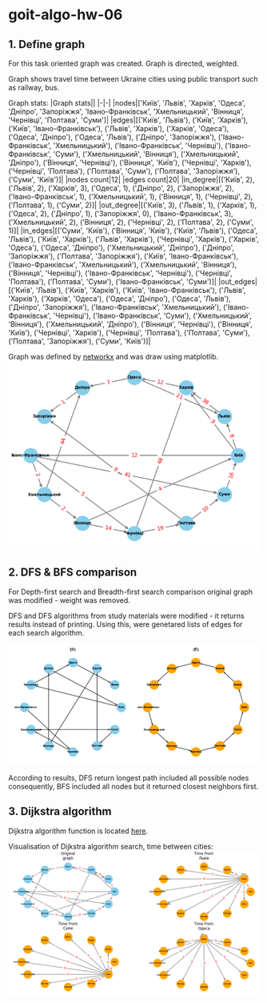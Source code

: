 # goit-algo-hw-06

## 1. Define graph

For this task oriented graph was created. Graph is directed, weighted.

Graph shows travel time between Ukraine cities using public transport such as railway, bus. 

Graph stats:
|Graph stats||
|-|-|
|nodes|['Київ', 'Львів', 'Харків', 'Одеса', 'Дніпро', 'Запоріжжя', 'Івано-Франківськ', 'Хмельницький', 'Вінниця', 'Чернівці', 'Полтава', 'Суми']|
|edges|[('Київ', 'Львів'), ('Київ', 'Харків'), ('Київ', 'Івано-Франківськ'), ('Львів', 'Харків'), ('Харків', 'Одеса'), ('Одеса', 'Дніпро'), ('Одеса', 'Львів'), ('Дніпро', 'Запоріжжя'), ('Івано-Франківськ', 'Хмельницький'), ('Івано-Франківськ', 'Чернівці'), ('Івано-Франківськ', 'Суми'), ('Хмельницький', 'Вінниця'), ('Хмельницький', 'Дніпро'), ('Вінниця', 'Чернівці'), ('Вінниця', 'Київ'), ('Чернівці', 'Харків'), ('Чернівці', 'Полтава'), ('Полтава', 'Суми'), ('Полтава', 'Запоріжжя'), ('Суми', 'Київ')]|
|nodes count|12|
|edges count|20|
|in_degree|[('Київ', 2), ('Львів', 2), ('Харків', 3), ('Одеса', 1), ('Дніпро', 2), ('Запоріжжя', 2), ('Івано-Франківськ', 1), ('Хмельницький', 1), ('Вінниця', 1), ('Чернівці', 2), ('Полтава', 1), ('Суми', 2)]|
|out_degree|[('Київ', 3), ('Львів', 1), ('Харків', 1), ('Одеса', 2), ('Дніпро', 1), ('Запоріжжя', 0), ('Івано-Франківськ', 3), ('Хмельницький', 2), ('Вінниця', 2), ('Чернівці', 2), ('Полтава', 2), ('Суми', 1)]|
|in_edges|[('Суми', 'Київ'), ('Вінниця', 'Київ'), ('Київ', 'Львів'), ('Одеса', 'Львів'), ('Київ', 'Харків'), ('Львів', 'Харків'), ('Чернівці', 'Харків'), ('Харків', 'Одеса'), ('Одеса', 'Дніпро'), ('Хмельницький', 'Дніпро'), ('Дніпро', 'Запоріжжя'), ('Полтава', 'Запоріжжя'), ('Київ', 'Івано-Франківськ'), ('Івано-Франківськ', 'Хмельницький'), ('Хмельницький', 'Вінниця'), ('Вінниця', 'Чернівці'), ('Івано-Франківськ', 'Чернівці'), ('Чернівці', 'Полтава'), ('Полтава', 'Суми'), ('Івано-Франківськ', 'Суми')]|
|out_edges|[('Київ', 'Львів'), ('Київ', 'Харків'), ('Київ', 'Івано-Франківськ'), ('Львів', 'Харків'), ('Харків', 'Одеса'), ('Одеса', 'Дніпро'), ('Одеса', 'Львів'), ('Дніпро', 'Запоріжжя'), ('Івано-Франківськ', 'Хмельницький'), ('Івано-Франківськ', 'Чернівці'), ('Івано-Франківськ', 'Суми'), ('Хмельницький', 'Вінниця'), ('Хмельницький', 'Дніпро'), ('Вінниця', 'Чернівці'), ('Вінниця', 'Київ'), ('Чернівці', 'Харків'), ('Чернівці', 'Полтава'), ('Полтава', 'Суми'), ('Полтава', 'Запоріжжя'), ('Суми', 'Київ')]|

Graph was defined by [networkx](01/graph.py#L11) and was draw using matplotlib.
![graph](images/graph01.png)


## 2. DFS & BFS comparison
For Depth-first search and Breadth-first search comparison original graph was modified - weight was removed. 

DFS and DFS algorithms from study materials were modified - it returns results instead of printing. Using this, were genetared lists of edges for each search algorithm.

![graph](images/graph02.png)

According to results, DFS return longest path included all possible nodes consequently, BFS included all nodes but it returned closest neighbors first.

## 3. Dijkstra algorithm
Dijkstra algorithm function is located [here](03/dijkstra_search.py). 

Visualisation of Dijkstra algorithm search, time between cities:
![graph](images/graph03.png)